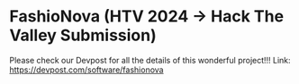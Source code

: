 # FashioNova (HTV 2024 -> Hack The Valley Submission)

Please check our Devpost for all the details of this wonderful project!!!
Link: https://devpost.com/software/fashionova
